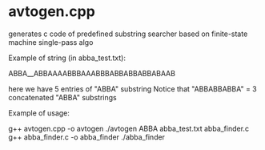 # avtogen.cpp
generates c code of predefined substring searcher based on finite-state machine single-pass algo

Example of string (in abba_test.txt):

ABBA__ABBAAAABBBAAABBBABBABBABBABAAB

here we have 5 entries of "ABBA" substring
Notice that "ABBABBABBA" = 3 concatenated "ABBA" substrings

Example of usage:

g++ avtogen.cpp -o avtogen
./avtogen ABBA abba_test.txt abba_finder.c
g++ abba_finder.c -o abba_finder
./abba_finder
